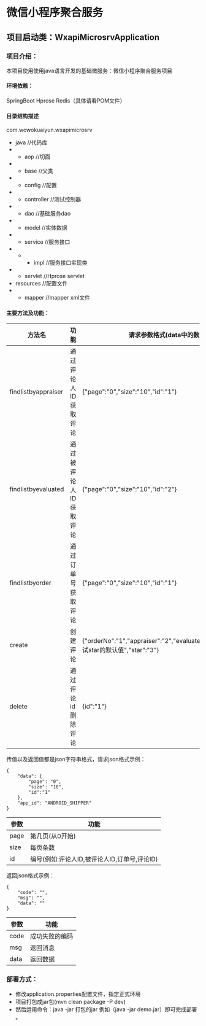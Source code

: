 # 微信小程序聚合服务
 项目启动类：WxapiMicrosrvApplication
---
### 项目介绍：
本项目使用使用java语言开发的基础微服务：微信小程序聚合服务项目

#### 环境依赖：
SpringBoot Hprose Redis（具体请看POM文件）
#### 目录结构描述
com.wowokuaiyun.wxapimicrosrv

- java //代码库
- - aop      //切面
- - base      //父类
- - config   //配置
- - controller   //测试控制器
- - dao   //基础服务dao
- - model //实体数据
- - service  //服务接口
- - - impl //服务接口实现类
- - servlet //Hprose servlet
- resources //配置文件
- - mapper //mapper xml文件
#### 主要方法及功能：

方法名| 功能 |  请求参数格式(data中的数据) |
| ------ | ------ | ------   
findlistbyappraiser | 通过评论人ID获取评论 | {"page":"0","size":"10","id":"1"}
findlistbyevaluated | 通过被评论人ID获取评论 |{"page":"0","size":"10","id":"2"}
findlistbyorder | 通过订单号获取评论 | {"page":"0","size":"10","id":"1"}
create | 创建评论 | {"orderNo":"1","appraiser":"2","evaluated":"","content":"测试star的默认值","star":"3"}
delete | 通过评论id删除评论 | {id":"1"}
传值以及返回值都是json字符串格式，请求json格式示例：

```
{
	"data": {
		"page": "0",
		"size": "10",
		"id":"1"
	},
	"app_id": "ANDROID_SHIPPER"
}
```


参数 | 功能
---|---
page | 第几页(从0开始)
size | 每页条数
id | 编号(例如:评论人ID,被评论人ID,订单号,评论ID)

返回json格式示例：

```
{
    "code": "", 
    "msg": "", 
    "data": ""
}
```

参数 | 功能
---|---
code | 成功失败的编码
msg | 返回消息
data | 返回数据

### 部署方式：
- 修改application.properties配置文件，指定正式环境
- 项目打包成jar包(mvn clean package -P dev)
- 然后运用命令：java -jar 打包的jar 例如（java -jar demo.jar）即可完成部署 。
